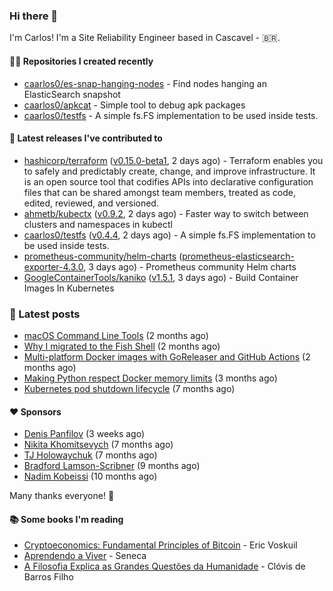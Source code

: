 ### Hi there 👋

I'm Carlos! I'm a Site Reliability Engineer based in Cascavel - 🇧🇷.

#### 👨‍💻 Repositories I created recently
- [caarlos0/es-snap-hanging-nodes](https://github.com/caarlos0/es-snap-hanging-nodes) - Find nodes hanging an ElasticSearch snapshot
- [caarlos0/apkcat](https://github.com/caarlos0/apkcat) - Simple tool to debug apk packages
- [caarlos0/testfs](https://github.com/caarlos0/testfs) - A simple fs.FS implementation to be used inside tests.

#### 🚀 Latest releases I've contributed to


- [hashicorp/terraform](https://github.com/hashicorp/terraform) ([v0.15.0-beta1](https://github.com/hashicorp/terraform/releases/tag/v0.15.0-beta1), 2 days ago) - Terraform enables you to safely and predictably create, change, and improve infrastructure. It is an open source tool that codifies APIs into declarative configuration files that can be shared amongst team members, treated as code, edited, reviewed, and versioned.
- [ahmetb/kubectx](https://github.com/ahmetb/kubectx) ([v0.9.2](https://github.com/ahmetb/kubectx/releases/tag/v0.9.2), 2 days ago) - Faster way to switch between clusters and namespaces in kubectl
- [caarlos0/testfs](https://github.com/caarlos0/testfs) ([v0.4.4](https://github.com/caarlos0/testfs/releases/tag/v0.4.4), 2 days ago) - A simple fs.FS implementation to be used inside tests.
- [prometheus-community/helm-charts](https://github.com/prometheus-community/helm-charts) ([prometheus-elasticsearch-exporter-4.3.0](https://github.com/prometheus-community/helm-charts/releases/tag/prometheus-elasticsearch-exporter-4.3.0), 3 days ago) - Prometheus community Helm charts
- [GoogleContainerTools/kaniko](https://github.com/GoogleContainerTools/kaniko) ([v1.5.1](https://github.com/GoogleContainerTools/kaniko/releases/tag/v1.5.1), 3 days ago) - Build Container Images In Kubernetes

### 📄 Latest posts
- [macOS Command Line Tools](https://carlosbecker.com/posts/xcode-select/) (2 months ago)
- [Why I migrated to the Fish Shell](https://carlosbecker.com/posts/fish/) (2 months ago)
- [Multi-platform Docker images with GoReleaser and GitHub Actions](https://carlosbecker.com/posts/multi-platform-docker-images-goreleaser-gh-actions/) (2 months ago)
- [Making Python respect Docker memory limits](https://carlosbecker.com/posts/python-docker-limits/) (3 months ago)
- [Kubernetes pod shutdown lifecycle](https://carlosbecker.com/posts/k8s-pod-shutdown-lifecycle/) (7 months ago)

#### ❤️ Sponsors
- [Denis Panfilov](https://github.com/flaticols) (3 weeks ago)
- [Nikita Khomitsevych](https://github.com/hamsternik) (7 months ago)
- [TJ Holowaychuk](https://github.com/tj) (7 months ago)
- [Bradford Lamson-Scribner](https://github.com/bradford-hamilton) (9 months ago)
- [Nadim Kobeissi](https://github.com/kaepora) (10 months ago)

Many thanks everyone! 🙏

#### 📚 Some books I'm reading
- [Cryptoeconomics: Fundamental Principles of Bitcoin](https://www.goodreads.com/book/show/56919322-cryptoeconomics) - Eric Voskuil
- [Aprendendo a Viver](https://www.goodreads.com/book/show/28219486-aprendendo-a-viver) - Seneca
- [A Filosofia Explica as Grandes Questões da Humanidade](https://www.goodreads.com/book/show/24265319-a-filosofia-explica-as-grandes-quest-es-da-humanidade) - Clóvis de Barros Filho

